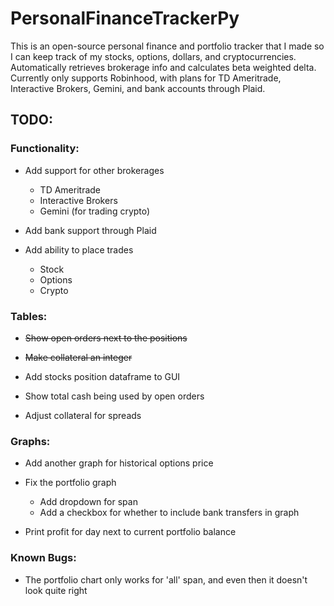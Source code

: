 # PersonalFinanceTrackerPy
This is an open-source personal finance and portfolio tracker that I made so I can keep track of my stocks, options, dollars, and cryptocurrencies. Automatically retrieves brokerage info and calculates beta weighted delta. Currently only supports Robinhood, with plans for TD Ameritrade, Interactive Brokers, Gemini, and bank accounts through Plaid.

## TODO:

### Functionality:

- Add support for other brokerages
  - TD Ameritrade
  - Interactive Brokers
  - Gemini (for trading crypto)
  
- Add bank support through Plaid

- Add ability to place trades
  - Stock
  - Options
  - Crypto
  
### Tables:

- ~~Show open orders next to the positions~~

- ~~Make collateral an integer~~

- Add stocks position dataframe to GUI

- Show total cash being used by open orders

- Adjust collateral for spreads

### Graphs:

- Add another graph for historical options price

- Fix the portfolio graph
  - Add dropdown for span
  - Add a checkbox for whether to include bank transfers in graph 
  
- Print profit for day next to current portfolio balance

### Known Bugs:
- The portfolio chart only works for 'all' span, and even then it doesn't look quite right
